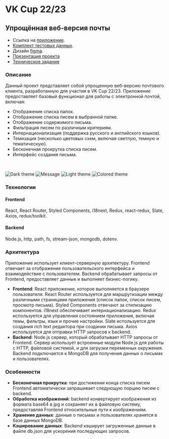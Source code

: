 # VK Cup 22/23

## Упрощённая веб-версия почты

- Ссылка на [приложение](http://petwebmail.freemyip.com).
- [Комплект тестовых данных](https://cloud.mail.ru/public/kLv4/mYrohjF9k).
- Дизайн [figma](<https://www.figma.com/file/TUIFDmBXvhjeqHdIv3KW7f/VK-Cup-2022-(2)>).
- [Презентация проекта](https://docs.google.com/presentation/d/1EKmwgqBBrcyU9DvVRfKy7KlfONIlUulJS9pQHHUdUOs/edit?usp=sharing)
- [Техническое задание](./Техническое%20задание.md)

### Описание

Данный проект представляет собой упрощенную веб-версию почтового клиента, разработанную для участия в VK Cup 22/23. Приложение предоставляет базовый функционал для работы с электронной почтой, включая:

- Отображение списка папок.
- Отображение списка писем в выбранной папке.
- Отображение содержимого письма.
- Фильтрация писем по различным критериям.
- Интернационализация (поддержка русского и английского языков).
- Темизация (несколько цветовых схем, включая светлую, темную и тематическую).
- Бесконечная прокрутка списка писем.
- Интерфейс создания письма.

<br/>

![Dark theme](https://i.imgur.com/Xu98oZY.png "Dark theme")
![Message](https://i.imgur.com/y7I8ZXK.png "Message")
![Light theme](https://i.imgur.com/DVg21s4.png "Light theme")
![Colored theme](https://i.imgur.com/KHASe2n.png "Colored theme")

### Технологии

#### Frontend

React, React Router, Styled Components, i18next, Redux, react-redux, Slate, Axios, redux/toolkit.

#### Backend

Node.js, http, path, fs, stream-json, mongodb, dotenv.

### Архитектура

Приложение использует клиент-серверную архитектуру. Frontend отвечает за отображение пользовательского интерфейса и взаимодействие с пользователем. Backend обрабатывает запросы от Frontend, предоставляет данные и выполняет бизнес-логику.

- **Frontend**: React приложение, которое выполняется в браузере пользователя. React Router используется для маршрутизации между различными страницами приложения (список папок, список писем, просмотр письма). Styled Components отвечают за стилизацию компонентов. i18next обеспечивает интернационализацию. Redux используется для управления состоянием приложения, включая темы, фильтры, язык и прочие настройки. Slate используется для создания rich text редактора при создании письма. Axios используется для отправки HTTP запросов к backend.
- **Backend**: Node.js сервер, который обрабатывает HTTP запросы от Frontend. Сервер использует встроенные модули Node.js для работы с HTTP, файловой системой, и для загрузки переменных окружения. Backend подключается к MongoDB для получения данных о письмах и пользователях.

### Особенности

- **Бесконечная прокрутка**: при достижении конца списка писем Frontend автоматически запрашивает следующую порцию писем с backend.
- **Обработка изображений**: backend конвертирует изображения из формата base64 в jpg и сохраняет их в файловую систему, предоставляя Frontend относительные пути к изображениям.
- **Хранение данных**: данные о письмах и пользователях хранятся в базе данных MongoDB.
- **Кэширование данных**: Backend кэширует загруженные данные в файле db.json для ускорения последующих запросов.
